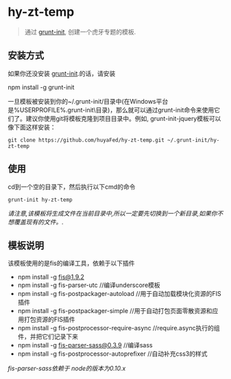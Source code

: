 # hy-zt-temp

> 通过 [grunt-init][], 创建一个虎牙专题的模板.

[grunt-init]: http://gruntjs.com/project-scaffolding

## 安装方式
如果你还没安装 [grunt-init][].的话，请安装

npm install -g grunt-init

一旦模板被安装到你的~/.grunt-init/目录中(在Windows平台是%USERPROFILE%\.grunt-init\目录)，那么就可以通过grunt-init命令来使用它们了。建议你使用git将模板克隆到项目目录中。例如, grunt-init-jquery模板可以像下面这样安装：


	git clone https://github.com/huyaFed/hy-zt-temp.git ~/.grunt-init/hy-zt-temp



## 使用

cd到一个空的目录下，然后执行以下cmd的命令


	grunt-init hy-zt-temp


_请注意,该模板将生成文件在当前目录中,所以一定要先切换到一个新目录,如果你不想覆盖现有的文件。._

## 模板说明

该模板使用的是fis的编译工具，依赖于以下插件

* npm install -g fis@1.9.2
* npm install -g fis-parser-utc   //编译underscore模板
* npm install -g fis-postpackager-autoload   //用于自动加载模块化资源的FIS插件
* npm install -g fis-postpackager-simple  //用于自动打包页面零散资源和应用打包资源的FIS插件
* npm install -g fis-postprocessor-require-async   //require.async执行的组件，并把它们记录下来
* npm install -g fis-parser-sass@0.3.9   //编译sass
* npm install -g fis-postprocessor-autoprefixer  //自动补充css3的样式

*fis-parser-sass依赖于 node的版本为0.10.x*